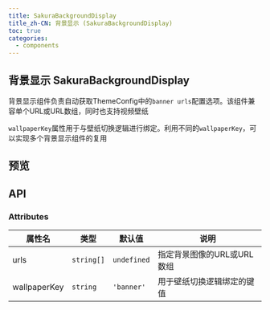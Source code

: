 ```yaml
---
title: SakuraBackgroundDisplay
title_zh-CN: 背景显示 (SakuraBackgroundDisplay)
toc: true
categories:
  - components
---
```


## 背景显示 SakuraBackgroundDisplay

背景显示组件负责自动获取ThemeConfig中的`banner urls`配置选项。该组件兼容单个URL或URL数组，同时也支持视频壁纸

`wallpaperKey`属性用于与壁纸切换逻辑进行绑定。利用不同的`wallpaperKey`，可以实现多个背景显示组件的复用

## 预览

<SakuraBackgroundDisplayPG />

## API

### Attributes

| 属性名 | 类型 | 默认值 | 说明 |
| --- | --- | --- | --- |
| urls | `string[]` | `undefined` | 指定背景图像的URL或URL数组 |
| wallpaperKey | `string` | `'banner'` | 用于壁纸切换逻辑绑定的键值 |
